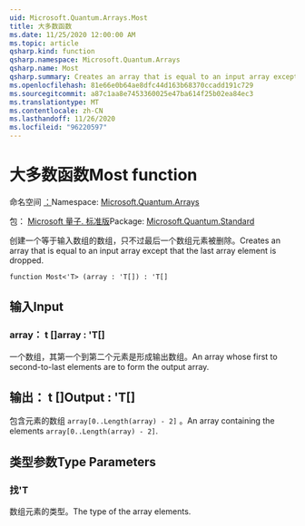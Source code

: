 ```yaml
---
uid: Microsoft.Quantum.Arrays.Most
title: 大多数函数
ms.date: 11/25/2020 12:00:00 AM
ms.topic: article
qsharp.kind: function
qsharp.namespace: Microsoft.Quantum.Arrays
qsharp.name: Most
qsharp.summary: Creates an array that is equal to an input array except that the last array element is dropped.
ms.openlocfilehash: 81e66e0b64ae8dfc44d163b68370ccadd191c729
ms.sourcegitcommit: a87c1aa8e7453360025e47ba614f25b02ea84ec3
ms.translationtype: MT
ms.contentlocale: zh-CN
ms.lasthandoff: 11/26/2020
ms.locfileid: "96220597"
---
```

# <a name="most-function"></a><span data-ttu-id="c9c88-102">大多数函数</span><span class="sxs-lookup"><span data-stu-id="c9c88-102">Most function</span></span>

<span data-ttu-id="c9c88-103">命名空间 [：](xref:Microsoft.Quantum.Arrays)</span><span class="sxs-lookup"><span data-stu-id="c9c88-103">Namespace: [Microsoft.Quantum.Arrays](xref:Microsoft.Quantum.Arrays)</span></span>

<span data-ttu-id="c9c88-104">包： [Microsoft 量子. 标准版](https://nuget.org/packages/Microsoft.Quantum.Standard)</span><span class="sxs-lookup"><span data-stu-id="c9c88-104">Package: [Microsoft.Quantum.Standard](https://nuget.org/packages/Microsoft.Quantum.Standard)</span></span>


<span data-ttu-id="c9c88-105">创建一个等于输入数组的数组，只不过最后一个数组元素被删除。</span><span class="sxs-lookup"><span data-stu-id="c9c88-105">Creates an array that is equal to an input array except that the last array element is dropped.</span></span>

```qsharp
function Most<'T> (array : 'T[]) : 'T[]
```


## <a name="input"></a><span data-ttu-id="c9c88-106">输入</span><span class="sxs-lookup"><span data-stu-id="c9c88-106">Input</span></span>

### <a name="array--t"></a><span data-ttu-id="c9c88-107">array： t []</span><span class="sxs-lookup"><span data-stu-id="c9c88-107">array : 'T[]</span></span>

<span data-ttu-id="c9c88-108">一个数组，其第一个到第二个元素是形成输出数组。</span><span class="sxs-lookup"><span data-stu-id="c9c88-108">An array whose first to second-to-last elements are to form the output array.</span></span>



## <a name="output--t"></a><span data-ttu-id="c9c88-109">输出： t []</span><span class="sxs-lookup"><span data-stu-id="c9c88-109">Output : 'T[]</span></span>

<span data-ttu-id="c9c88-110">包含元素的数组 `array[0..Length(array) - 2]` 。</span><span class="sxs-lookup"><span data-stu-id="c9c88-110">An array containing the elements `array[0..Length(array) - 2]`.</span></span>

## <a name="type-parameters"></a><span data-ttu-id="c9c88-111">类型参数</span><span class="sxs-lookup"><span data-stu-id="c9c88-111">Type Parameters</span></span>

### <a name="t"></a><span data-ttu-id="c9c88-112">找</span><span class="sxs-lookup"><span data-stu-id="c9c88-112">'T</span></span>

<span data-ttu-id="c9c88-113">数组元素的类型。</span><span class="sxs-lookup"><span data-stu-id="c9c88-113">The type of the array elements.</span></span>